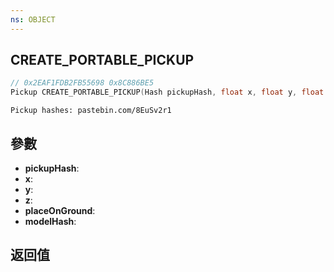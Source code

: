 ```yaml
---
ns: OBJECT
---
```

## CREATE_PORTABLE_PICKUP

```c
// 0x2EAF1FDB2FB55698 0x8C886BE5
Pickup CREATE_PORTABLE_PICKUP(Hash pickupHash, float x, float y, float z, BOOL placeOnGround, Hash modelHash);
```

```
Pickup hashes: pastebin.com/8EuSv2r1  
```

## 參數
* **pickupHash**: 
* **x**: 
* **y**: 
* **z**: 
* **placeOnGround**: 
* **modelHash**: 

## 返回值
